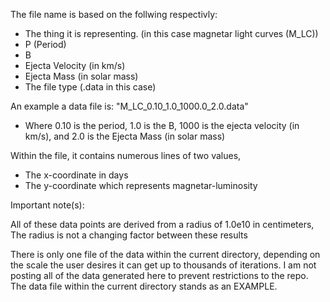 The file name is based on the follwing respectivly:

- The thing it is representing. (in this case magnetar light curves (M_LC))
- P (Period)
- B
- Ejecta Velocity (in km/s)
- Ejecta Mass (in solar mass)
- The file type (.data in this case)


An example a data file is: "M_LC_0.10_1.0_1000.0_2.0.data"
 
- Where 0.10 is the period, 1.0 is the B, 1000 is the ejecta velocity (in km/s), and 2.0 is the Ejecta Mass (in solar mass)


Within the file, it contains numerous lines of two values,

- The x-coordinate in days
- The y-coordinate which represents magnetar-luminosity 


Important note(s):

All of these data points are derived from a radius of 1.0e10 in centimeters, The radius is not a changing factor between these results

There is only one file of the data within the current directory, depending on the scale the user desires it can get up to thousands of iterations. I am not posting all of the data generated here to prevent restrictions to the repo.
The data file within the current directory stands as an EXAMPLE.
